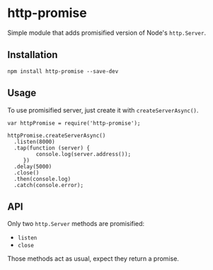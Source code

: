 # http-promise

Simple module that adds promisified version of Node's `http.Server`.

## Installation

```
npm install http-promise --save-dev
```

## Usage

To use promisified server, just create it with `createServerAsync()`.

```
var httpPromise = require('http-promise');

httpPromise.createServerAsync()
  .listen(8000)
  .tap(function (server) {
         console.log(server.address());
     })
  .delay(5000)
  .close()
  .then(console.log)
  .catch(console.error);
```

## API

Only two `http.Server` methods are promisified:

* `listen`
* `close`

Those methods act as usual, expect they return a promise.


